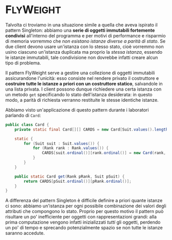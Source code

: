 # <big>F</big>LY<big>W</big>EIGHT

Talvolta ci troviamo in una situazione simile a quella che aveva ispirato il pattern Singleton: abbiamo una __serie di oggetti immutabili fortemente condivisi__ all'interno del programma e per motivi di performance e risparmio di memoria vorremmo che _non esistano istanze diverse a parità di stato_.
Se due client devono usare un'istanza con lo stesso stato, cioè vorremmo non usino ciascuno un'istanza duplicata ma proprio la _stessa istanza_, essendo le istanze immutabili, tale condivisione non dovrebbe infatti creare alcun tipo di problema.

Il pattern FlyWeight serve a gestire una collezione di oggetti immutabili assicurandone l'unicità: esso consiste nel rendere privato il costruttore e __costruire tutte le istanze a priori con un costruttore statico__, salvandole in una lista privata.
I client possono dunque richiedere una certa istanza con un metodo `get` specificando lo stato dell'istanza desiderata: in questo modo, a parità di richiesta verranno restituite le stesse identiche istanze.

Abbiamo visto un'applicazione di questo pattern durante i laboratori parlando di `Card`:

```java
public class Card {
    private static final Card[][] CARDS = new Card[Suit.values().length][Rank.values().length];

    static {
        for (Suit suit : Suit.values()) {
            for (Rank rank : Rank.values()) {
                CARDS[suit.ordinal()][rank.ordinal()] = new Card(rank, suit);
            }
        }
    }

    public static Card get(Rank pRank, Suit pSuit) {
        return CARDS[pSuit.ordinal()][pRank.ordinal()];
    }
}
```

A differenza del pattern Singleton è difficile definire a priori quante istanze ci sono: abbiamo un'istanza per ogni possibile combinazione dei valori degli attributi che compongono lo stato.
Proprio per questo motivo il pattern può risultare un po' inefficiente per oggetti con rappresentazioni grandi: alla prima computazione vengono infatti inizializzati _tutti_ gli oggetti, perdendo un po' di tempo e sprecando potenzialmente spazio se non tutte le istanze saranno accedute.